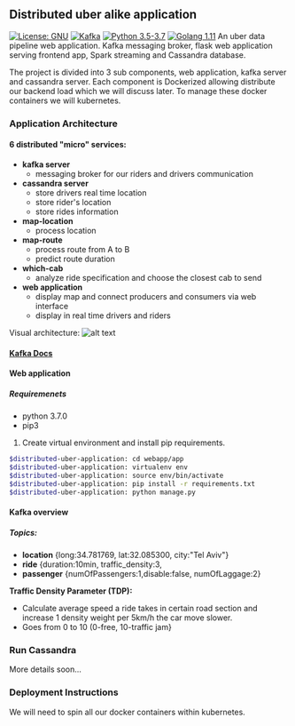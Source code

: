 Distributed uber alike application
-----------------------------------

[![License: GNU](https://img.shields.io/badge/license-GNU-blue.svg)](https://github.com/gubrul/distributed-uber-application/LICENSE)
[![Kafka](https://img.shields.io/badge/kafka-2.0.0-brightgreen.svg)]()
[![Python 3.5-3.7](https://img.shields.io/badge/python-3.5%20%7C%203.6%20%7C%203.7-blue.svg)]()
[![Golang 1.11](https://img.shields.io/badge/Golang-1.11-blue.svg)]()
An uber data pipeline web application. Kafka messaging broker, flask web application serving frontend app, Spark streaming and Cassandra database.

The project is divided into 3 sub components, web application, kafka server and cassandra server. Each component is Dockerized allowing distribute our
backend load which we will discuss later. To manage these docker containers we will kubernetes.




### Application Architecture 

#### 6 distributed "micro" services: 
   - __kafka server__
        - messaging broker for our riders and drivers communication
   - __cassandra server__
        - store drivers real time location
        - store rider's location
        - store rides information
   - __map-location__
        - process location
   - __map-route__
        - process route from A to B
        - predict route duration
   - __which-cab__
        - analyze ride specification and choose the closest cab to send
   - __web application__
        - display map and connect producers and consumers via web interface
        - display in real time drivers and riders

Visual architecture:
![alt text](https://github.com/gubrul/distributed-uber-application/docs/architecture.png)

#### [Kafka Docs](https://github.com/gubrul/distributed-uber-application/docs/KAFKA.md)
#### Web application 
##### Requiremenets 
- python 3.7.0 
- pip3

1) Create virtual environment and install pip requirements.
```bash
$distributed-uber-application: cd webapp/app
$distributed-uber-application: virtualenv env
$distributed-uber-application: source env/bin/activate
$distributed-uber-application: pip install -r requirements.txt
$distributed-uber-application: python manage.py
```


#### Kafka overview 
##### Topics:
   - __location__ {long:34.781769, lat:32.085300, city:"Tel Aviv"}
   - __ride__ {duration:10min, traffic_density:3,
   - __passenger__ {numOfPassengers:1,disable:false, numOfLaggage:2}

__Traffic Density Parameter (TDP):__ 
   - Calculate average speed a ride takes in certain road section and increase 1 density weight per 5km/h the car move slower.
   - Goes from 0 to 10 (0-free, 10-traffic jam}


### Run Cassandra 
More details soon...
### Deployment Instructions 

We will need to spin all our docker containers within kubernetes.





